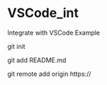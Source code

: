 # VSCode_int
Integrate with VSCode Example

git init

git add README.md

git remote add origin https://
